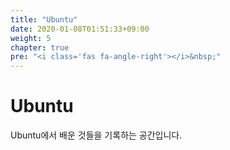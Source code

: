 ```yaml
---
title: "Ubuntu"
date: 2020-01-08T01:51:33+09:00
weight: 5
chapter: true
pre: "<i class='fas fa-angle-right'></i>&nbsp;"
---
```


# Ubuntu

Ubuntu에서 배운 것들을 기록하는 공간입니다.